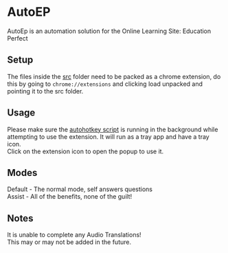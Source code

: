 # AutoEP
AutoEp is an automation solution for the Online Learning Site: Education Perfect 

## Setup
The files inside the [src](https://github.com/RandomExplosion/AutoEP/tree/master/src) folder need to be packed as a chrome extension, do this by going to `chrome://extensions` and clicking load unpacked and pointing it to the src folder.

## Usage
Please make sure the [autohotkey script](https://github.com/RandomExplosion/AutoEP/blob/master/autohotkey/edu-perfect.exe) is running in the background while attempting to use the extension. It will run as a tray app and have a tray icon. \
Click on the extension icon to open the popup to use it.

## Modes
Default - The normal mode, self answers questions \
Assist - All of the benefits, none of the guilt!

## Notes
It is unable to complete any Audio Translations! \
This may or may not be added in the future.
